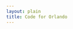 ```yaml
---
layout: plain
title: Code for Orlando
---
```


<ul id="help-me-bugs"></ul>

<script type="text/javascript">


bugs_needing_help = new Array();
// when, bug url, repository name, conributors_url



(function() {
  var add_bug_to_list, bug_count, bug_list, want_count;

  bug_list = document.getElementById("help-me-bugs");

  bug_count = 0;

  want_count = 5;

  add_bug_to_list = function(project_description, project_help_bugs_url, bugs, contributors_url) {
    var a, avatarholder, bug, header, headerlink, i, len, li, p, req;
    if (bug_count > want_count) {
      console.log("not adding any more bugs. We're full.");
      return;
    }
    li = document.createElement("li");
    headerlink = document.createElement("a");
    headerlink.setAttribute("href", project_help_bugs_url);
    headerlink.appendChild(document.createTextNode(project_description));
    header = document.createElement("h3");
    header.appendChild(headerlink);
    li.appendChild(header);
    for (i = 0, len = bugs.length; i < len; i++) {
      bug = bugs[i];
      if (bug_count > want_count) {
        console.log("not adding any more bugs. We're full.");
        break;
      }
      a = document.createElement("a");
      a.setAttribute("href", bug.html_url);
      a.setAttribute("title", bug.description);
      a.appendChild(document.createTextNode(bug.title));
      p = document.createElement("p");
      p.appendChild(a);
      p.setAttribute("class", "bug");
      li.appendChild(p);
      bug_count++;
    }
    avatarholder = document.createElement("p");
    avatarholder.setAttribute("class", "contributor photoset");
    li.appendChild(avatarholder);
    bug_list.appendChild(li);
    req = new XMLHttpRequest;
    return (function(avatarholder, contributors_url) {
      req.addEventListener("load", function() {
        var contributor, img, j, len1, ref, results;
        if (req.responseText) {
          ref = JSON.parse(req.responseText);
          results = [];
          for (j = 0, len1 = ref.length; j < len1; j++) {
            contributor = ref[j];
            img = document.createElement("img");
            img.setAttribute("src", contributor.avatar_url);
            img.setAttribute("style", "width: 1em;");
            img.setAttribute("title", contributor.login);
            img.setAttribute("class", "avatar");
            a = document.createElement("a");
            a.setAttribute("href", contributor.url);
            a.appendChild(img);
            results.push(avatarholder.appendChild(a));
          }
          return results;
        }
      });
      req.open("GET", contributors_url);
      return req.send();
    })(avatarholder, contributors_url);
  };

  document.poll_help_needed = function(project_description, project_page_url, issues_url_description, contributors_url) {
    var issues_url, req;
    if (bug_list) {
      issues_url = issues_url_description.replace("{/number}", "?labels=help%20wanted");
      req = new XMLHttpRequest;
      return (function(req, project_description, project_page_url, issues_url, contributors_url) {
        req.addEventListener("load", function() {
          var bugs;
          if (req.responseText) {
            bugs = JSON.parse(req.responseText);
            if (bugs.length > 0) {
              return add_bug_to_list(project_description, project_page_url + "/issues?q=is%3Aissue+is%3Aopen+label%3Ahelp%2Bwanted", bugs, contributors_url);
            }
          }
        });
        req.open("GET", issues_url);
        return req.send();
      })(req, project_description, project_page_url, issues_url, contributors_url);
    }
  };

}).call(this);



{% for repository in site.github.public_repositories %}document.poll_help_needed({{ repository.description | jsonify }} || {{ repository.title | jsonify }}, {{ repository.html_url || jsonify }}, {{ repository.issues_url | jsonify }}, {{ repository.contributors_url | jsonify}});
{% endfor %}
</script>
